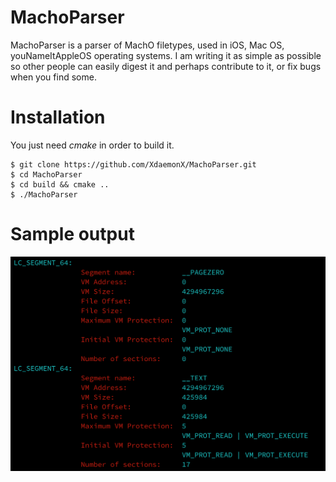 # MachoParser

MachoParser is a parser of MachO filetypes, used in iOS, Mac OS, youNameItAppleOS operating systems. I am writing it as simple as possible so other people can easily digest it and perhaps contribute to it, or fix bugs when you find some.

# Installation

You just need _cmake_ in order to build it.

```
$ git clone https://github.com/XdaemonX/MachoParser.git
$ cd MachoParser
$ cd build && cmake ..
$ ./MachoParser
```

# Sample output

![Output](output.png)
